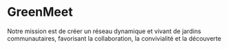 # GreenMeet
Notre mission est de créer un réseau dynamique et vivant de jardins communautaires, favorisant la collaboration, la convivialité et la découverte
